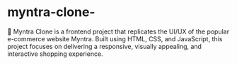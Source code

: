 # myntra-clone-
🚀 Myntra Clone is a frontend project that replicates the UI/UX of the popular e-commerce website Myntra. Built using HTML, CSS, and JavaScript, this project focuses on delivering a responsive, visually appealing, and interactive shopping experience.

